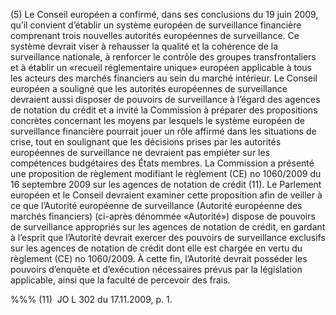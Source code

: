 (5) Le Conseil européen a confirmé, dans ses conclusions du 19 juin 2009, qu’il convient d’établir un système européen de surveillance financière comprenant trois nouvelles autorités européennes de surveillance. Ce système devrait viser à rehausser la qualité et la cohérence de la surveillance nationale, à renforcer le contrôle des groupes transfrontaliers et à établir un «recueil réglementaire unique» européen applicable à tous les acteurs des marchés financiers au sein du marché intérieur. Le Conseil européen a souligné que les autorités européennes de surveillance devraient aussi disposer de pouvoirs de surveillance à l’égard des agences de notation du crédit et a invité la Commission à préparer des propositions concrètes concernant les moyens par lesquels le système européen de surveillance financière pourrait jouer un rôle affirmé dans les situations de crise, tout en soulignant que les décisions prises par les autorités européennes de surveillance ne devraient pas empiéter sur les compétences budgétaires des États membres. La Commission a présenté une proposition de règlement modifiant le règlement (CE) no 1060/2009 du 16 septembre 2009 sur les agences de notation de crédit (11). Le Parlement européen et le Conseil devraient examiner cette proposition afin de veiller à ce que l’Autorité européenne de surveillance (Autorité européenne des marchés financiers) (ci-après dénommée «Autorité») dispose de pouvoirs de surveillance appropriés sur les agences de notation de crédit, en gardant à l’esprit que l’Autorité devrait exercer des pouvoirs de surveillance exclusifs sur les agences de notation de crédit dont elle est chargée en vertu du règlement (CE) no 1060/2009. À cette fin, l’Autorité devrait posséder les pouvoirs d’enquête et d’exécution nécessaires prévus par la législation applicable, ainsi que la faculté de percevoir des frais.

%%% (11)  JO L 302 du 17.11.2009, p. 1.